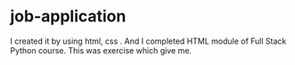 # job-application
I created it by using html, css . And I completed HTML module of Full Stack Python course. This was exercise which give me.
